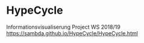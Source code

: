 # HypeCycle

Informationsvisualiserung Project WS 2018/19
https://sambda.github.io/HypeCycle/HypeCycle.html


